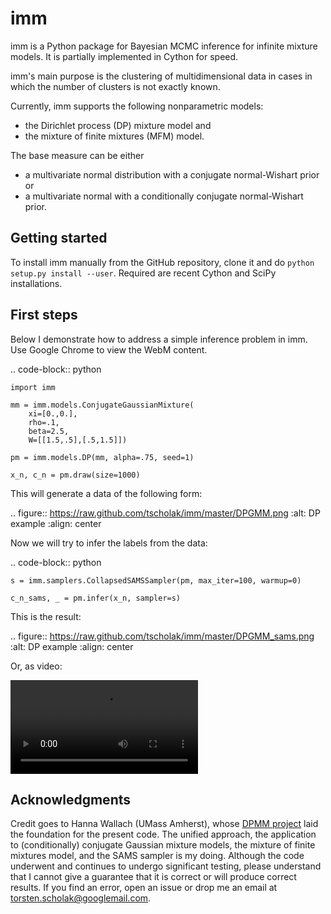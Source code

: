 # imm

imm is a Python package for Bayesian MCMC inference for infinite mixture
models. It is partially implemented in Cython for speed.

imm's main purpose is the clustering of multidimensional data in cases in
which the number of clusters is not exactly known.

Currently, imm supports the following nonparametric models:

- the Dirichlet process (DP) mixture model and
- the mixture of finite mixtures (MFM) model.

The base measure can be either

- a multivariate normal distribution with a conjugate normal-Wishart prior or
- a multivariate normal with a conditionally conjugate normal-Wishart prior.

## Getting started

<!-- To install the latest version from PyPI, call `sudo pip install imm`. -->

To install imm manually from the GitHub repository, clone it and do
`python setup.py install --user`. Required are recent Cython and SciPy
installations.

## First steps

Below I demonstrate how to address a simple inference problem in imm. Use
Google Chrome to view the WebM content.

.. code-block:: python

    import imm

    mm = imm.models.ConjugateGaussianMixture(
        xi=[0.,0.],
        rho=.1,
        beta=2.5,
        W=[[1.5,.5],[.5,1.5]])

    pm = imm.models.DP(mm, alpha=.75, seed=1)

    x_n, c_n = pm.draw(size=1000)

This will generate a data of the following form:

.. figure:: https://raw.github.com/tscholak/imm/master/DPGMM.png
   :alt: DP example
   :align: center

Now we will try to infer the labels from the data:

.. code-block:: python

    s = imm.samplers.CollapsedSAMSSampler(pm, max_iter=100, warmup=0)

    c_n_sams, _ = pm.infer(x_n, sampler=s)

This is the result:

.. figure:: https://raw.github.com/tscholak/imm/master/DPGMM_sams.png
   :alt: DP example
   :align: center

Or, as video:

<video controls>
    <source src="data:video/x-webm;base64,https://raw.github.com/tscholak/imm/master/DPGMM_sams.webm" type="video/webm">
    Your browser does not support the video tag.
</video>

## Acknowledgments

Credit goes to Hanna Wallach (UMass Amherst), whose
[DPMM project](https://github.com/hannawallach/dpmm) laid the foundation for
the present code. The unified approach, the application to (conditionally)
conjugate Gaussian mixture models, the mixture of finite mixtures model,
and the SAMS sampler is my doing. Although the code underwent and continues to
undergo significant testing, please understand that I cannot give a guarantee
that it is correct or will produce correct results. If you find an error,
open an issue or drop me an email at <torsten.scholak@googlemail.com>.
